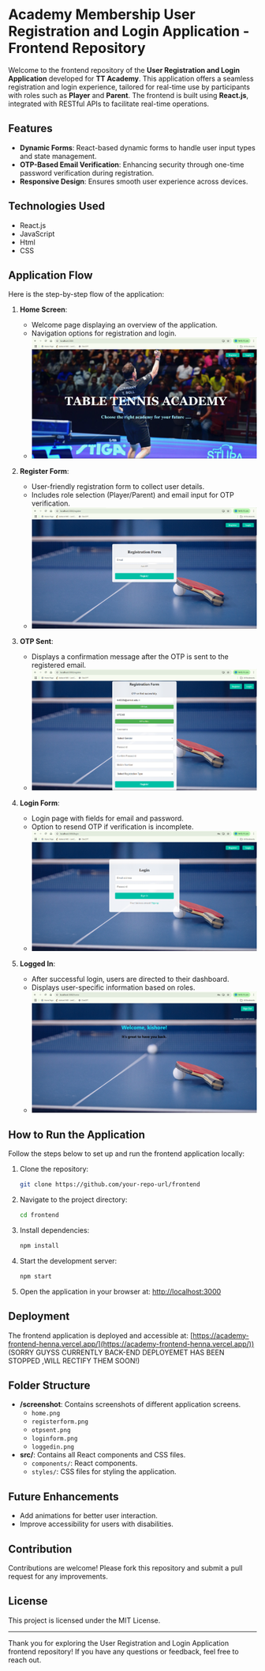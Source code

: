 # Academy Membership User Registration and Login Application - Frontend Repository

Welcome to the frontend repository of the **User Registration and Login Application** developed for **TT Academy**. This application offers a seamless registration and login experience, tailored for real-time use by participants with roles such as **Player** and **Parent**. The frontend is built using **React.js**, integrated with RESTful APIs to facilitate real-time operations.

## Features
- **Dynamic Forms**: React-based dynamic forms to handle user input types and state management.
- **OTP-Based Email Verification**: Enhancing security through one-time password verification during registration.
- **Responsive Design**: Ensures smooth user experience across devices.

## Technologies Used
- React.js
- JavaScript
- Html
- CSS

## Application Flow
Here is the step-by-step flow of the application:

1. **Home Screen**: 
   - Welcome page displaying an overview of the application.
   - Navigation options for registration and login.
   - ![Home Screen](./screenshots/Home.png)

2. **Register Form**: 
   - User-friendly registration form to collect user details.
   - Includes role selection (Player/Parent) and email input for OTP verification.
   - ![Register Form](./screenshots/RegisterForm.png)

3. **OTP Sent**:
   - Displays a confirmation message after the OTP is sent to the registered email.
   - ![OTP Sent Screen](./screenshots/Otpsent.png)

4. **Login Form**:
   - Login page with fields for email and password.
   - Option to resend OTP if verification is incomplete.
   - ![Login Form](./screenshots/LoginForm.png)

5. **Logged In**:
   - After successful login, users are directed to their dashboard.
   - Displays user-specific information based on roles.
   - ![Logged In Screen](./screenshots/login.png)

## How to Run the Application

Follow the steps below to set up and run the frontend application locally:

1. Clone the repository:
   ```bash
   git clone https://github.com/your-repo-url/frontend
   ```

2. Navigate to the project directory:
   ```bash
   cd frontend
   ```

3. Install dependencies:
   ```bash
   npm install
   ```

4. Start the development server:
   ```bash
   npm start
   ```

5. Open the application in your browser at:
   [http://localhost:3000](http://localhost:3000)

## Deployment
The frontend application is deployed and accessible at:
[https://academy-frontend-henna.vercel.app/](https://academy-frontend-henna.vercel.app/)) 
(SORRY GUYSS CURRENTLY BACK-END DEPLOYEMET HAS BEEN STOPPED ,WILL RECTIFY THEM SOON!)

## Folder Structure
- **/screenshot**: Contains screenshots of different application screens.
  - `home.png`
  - `registerform.png`
  - `otpsent.png`
  - `loginform.png`
  - `loggedin.png`
- **src/**: Contains all React components and CSS files.
  - `components/`: React components.
  - `styles/`: CSS files for styling the application.

## Future Enhancements
- Add animations for better user interaction.
- Improve accessibility for users with disabilities.

## Contribution
Contributions are welcome! Please fork this repository and submit a pull request for any improvements.

## License
This project is licensed under the MIT License.

---

Thank you for exploring the User Registration and Login Application frontend repository! If you have any questions or feedback, feel free to reach out.
